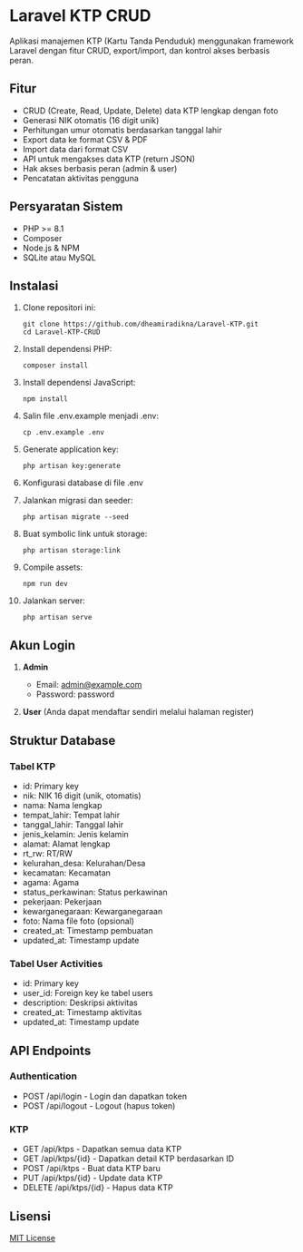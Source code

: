 # Laravel KTP CRUD

Aplikasi manajemen KTP (Kartu Tanda Penduduk) menggunakan framework Laravel dengan fitur CRUD, export/import, dan kontrol akses berbasis peran.

## Fitur

- CRUD (Create, Read, Update, Delete) data KTP lengkap dengan foto
- Generasi NIK otomatis (16 digit unik)
- Perhitungan umur otomatis berdasarkan tanggal lahir
- Export data ke format CSV & PDF
- Import data dari format CSV
- API untuk mengakses data KTP (return JSON)
- Hak akses berbasis peran (admin & user)
- Pencatatan aktivitas pengguna

## Persyaratan Sistem

- PHP >= 8.1
- Composer
- Node.js & NPM
- SQLite atau MySQL

## Instalasi

1. Clone repositori ini:
   ```
   git clone https://github.com/dheamiradikna/Laravel-KTP.git
   cd Laravel-KTP-CRUD
   ```

2. Install dependensi PHP:
   ```
   composer install
   ```

3. Install dependensi JavaScript:
   ```
   npm install
   ```

4. Salin file .env.example menjadi .env:
   ```
   cp .env.example .env
   ```

5. Generate application key:
   ```
   php artisan key:generate
   ```

6. Konfigurasi database di file .env

7. Jalankan migrasi dan seeder:
   ```
   php artisan migrate --seed
   ```

8. Buat symbolic link untuk storage:
   ```
   php artisan storage:link
   ```

9. Compile assets:
   ```
   npm run dev
   ```

10. Jalankan server:
    ```
    php artisan serve
    ```

## Akun Login

1. **Admin**
   - Email: admin@example.com
   - Password: password

2. **User** (Anda dapat mendaftar sendiri melalui halaman register)

## Struktur Database

### Tabel KTP
- id: Primary key
- nik: NIK 16 digit (unik, otomatis)
- nama: Nama lengkap
- tempat_lahir: Tempat lahir
- tanggal_lahir: Tanggal lahir
- jenis_kelamin: Jenis kelamin
- alamat: Alamat lengkap
- rt_rw: RT/RW
- kelurahan_desa: Kelurahan/Desa
- kecamatan: Kecamatan
- agama: Agama
- status_perkawinan: Status perkawinan
- pekerjaan: Pekerjaan
- kewarganegaraan: Kewarganegaraan
- foto: Nama file foto (opsional)
- created_at: Timestamp pembuatan
- updated_at: Timestamp update

### Tabel User Activities
- id: Primary key
- user_id: Foreign key ke tabel users
- description: Deskripsi aktivitas
- created_at: Timestamp aktivitas
- updated_at: Timestamp update

## API Endpoints

### Authentication
- POST /api/login - Login dan dapatkan token
- POST /api/logout - Logout (hapus token)

### KTP
- GET /api/ktps - Dapatkan semua data KTP
- GET /api/ktps/{id} - Dapatkan detail KTP berdasarkan ID
- POST /api/ktps - Buat data KTP baru
- PUT /api/ktps/{id} - Update data KTP
- DELETE /api/ktps/{id} - Hapus data KTP

## Lisensi

[MIT License](LICENSE)
